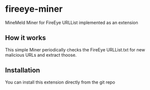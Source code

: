# fireeye-miner
MineMeld Miner for FireEye URLList implemented as an extension

## How it works

This simple Miner periodically checks the FireEye URLList.txt for new malicious URLs and extract thoose.

## Installation

You can install this extension directly from the git repo